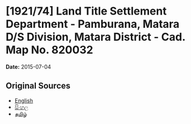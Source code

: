 # [1921/74] Land Title Settlement Department - Pamburana, Matara D/S Division, Matara District - Cad. Map No. 820032

**Date:** 2015-07-04

## Original Sources

- [English](https://documents.gov.lk/view/extra-gazettes/2015/7/1921-74_E.pdf)
- [සිංහල](https://documents.gov.lk/view/extra-gazettes/2015/7/1921-74_S.pdf)
- [தமிழ்](https://documents.gov.lk/view/extra-gazettes/2015/7/1921-74_T.pdf)
